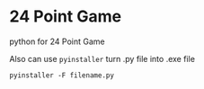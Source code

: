 # 24 Point Game
python for 24 Point Game 

Also can use `pyinstaller` turn .py file into .exe file
```
pyinstaller -F filename.py
```

